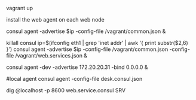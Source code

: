 vagrant up

install the web agent on each web node

consul agent -advertise $ip -config-file /vagrant/common.json &

killall consul
ip=$(ifconfig eth1 | grep 'inet addr' | awk '{ print substr($2,6) }')
consul agent -advertise $ip -config-file /vagrant/common.json -config-file /vagrant/web.services.json &

consul agent -dev -advertise 172.20.20.31 -bind 0.0.0.0 &


#local agent
consul agent -config-file desk.consul.json

dig @localhost -p 8600 web.service.consul SRV